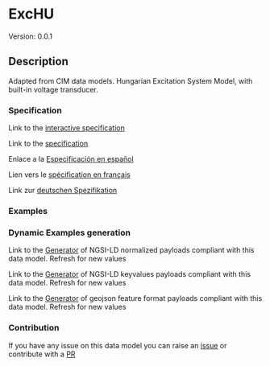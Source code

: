 # ExcHU
Version: 0.0.1

## Description 

Adapted from CIM data models. Hungarian Excitation System Model, with built-in voltage transducer.
### Specification

Link to the [interactive specification](https://swagger.lab.fiware.org/?url=https://raw.githubusercontent.com/smart-data-models/dataModel.EnergyCIM/master/ExcHU/swagger.yaml)

Link to the [specification](https://github.com/smart-data-models/dataModel.EnergyCIM/blob/master/ExcHU/doc/spec.md)

Enlace a la [Especificación en español](https://github.com/smart-data-models/dataModel.EnergyCIM/blob/master/ExcHU/doc/spec_ES.md)

Lien vers le [spécification en français](https://github.com/smart-data-models/dataModel.EnergyCIM/blob/master/ExcHU/doc/spec_FR.md)

Link zur [deutschen Spezifikation](https://github.com/smart-data-models/dataModel.EnergyCIM/blob/master/ExcHU/doc/spec_DE.md)
### Examples
### Dynamic Examples generation

Link to the [Generator](https://smartdatamodels.org/extra/ngsi-ld_generator.php?schemaUrl=https://raw.githubusercontent.com/smart-data-models/dataModel.EnergyCIM/master/ExcHU/schema.json&email=info@smartdatamodels.org) of NGSI-LD normalized payloads compliant with this data model. Refresh for new values

Link to the [Generator](https://smartdatamodels.org/extra/ngsi-ld_generator_keyvalues.php?schemaUrl=https://raw.githubusercontent.com/smart-data-models/dataModel.EnergyCIM/master/ExcHU/schema.json&email=info@smartdatamodels.org) of NGSI-LD keyvalues payloads compliant with this data model. Refresh for new values

Link to the [Generator](https://smartdatamodels.org/extra/geojson_features_generator_v1.0.php?schemaUrl=https://raw.githubusercontent.com/smart-data-models/dataModel.EnergyCIM/master/ExcHU/schema.json&email=info@smartdatamodels.org) of geojson feature format payloads compliant with this data model. Refresh for new values
### Contribution

 If you have any issue on this data model you can raise an [issue](https://github.com/smart-data-models/dataModel.EnergyCIM/issues)  or contribute with a [PR](https://github.com/smart-data-models/dataModel.EnergyCIM/pulls)